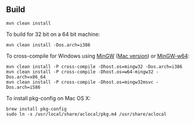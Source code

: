 Build
-----

    mvn clean install

To build for 32 bit on a 64 bit machine:

    mvn clean install -Dos.arch=i386

To cross-compile for Windows using [MinGW](http://www.mingw.org/) ([Mac version](http://crossgcc.rts-software.org/doku.php)) or [MinGW-w64](http://mingw-w64.sourceforge.net/):

    mvn clean install -P cross-compile -Dhost.os=mingw32 -Dos.arch=i386
    mvn clean install -P cross-compile -Dhost.os=w64-mingw32 -Dos.arch=x86_64
    mvn clean install -P cross-compile -Dhost.os=mingw32msvc -Dos.arch=i586

To install pkg-config on Mac OS X:

    brew install pkg-config
    sudo ln -s /usr/local/share/aclocal/pkg.m4 /usr/share/aclocal
